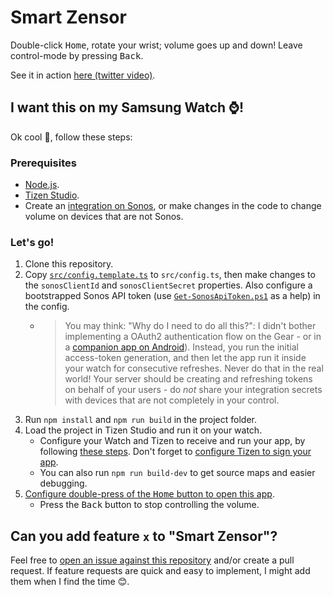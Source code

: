 # Smart Zensor

Double-click <kbd>Home</kbd>, rotate your wrist; volume goes up and down! Leave control-mode by pressing <kbd>Back</kbd>.

See it in action [here (twitter video)](https://twitter.com/AndreasHassing/status/1265571056078725125).

## I want this on my Samsung Watch ⌚!

Ok cool 🍦, follow these steps:

### Prerequisites

-   [Node.js](https://nodejs.org/).
-   [Tizen Studio](https://developer.tizen.org/development/tizen-studio/download).
-   Create an [integration on Sonos](https://integration.sonos.com/integrations), or make changes in the code to change volume on devices that are not Sonos.

### Let's go!

1. Clone this repository.
1. Copy [`src/config.template.ts`](./src/config.template.ts) to `src/config.ts`, then make changes to the `sonosClientId` and `sonosClientSecret` properties. Also configure a bootstrapped Sonos API token (use [`Get-SonosApiToken.ps1`](./tools/Get-SonosApiToken.ps1) as a help) in the config.
    - > You may think: "Why do I need to do all this?": I didn't bother implementing a OAuth2 authentication flow on the Gear - or in a [companion app on Android](https://developer.samsung.com/galaxy-watch-develop/creating-your-first-app/web-companion/setup-sdk.html)). Instead, you run the initial access-token generation, and then let the app run it inside your watch for consecutive refreshes. Never do that in the real world! Your server should be creating and refreshing tokens on behalf of your users - do _not_ share your integration secrets with devices that are not completely in your control.
1. Run `npm install` and `npm run build` in the project folder.
1. Load the project in Tizen Studio and run it on your watch.
    - Configure your Watch and Tizen to receive and run your app, by following [these steps](https://developer.samsung.com/galaxy-watch-develop/creating-your-first-app/web.html#target). Don't forget to [configure Tizen to sign your app](https://docs.tizen.org/application/tizen-studio/common-tools/certificate-registration).
    * You can also run `npm run build-dev` to get source maps and easier debugging.
1. [Configure double-press of the <kbd>Home</kbd> button to open this app](https://www.samsung.com/ca/support/mobile-devices/gear-s2-how-can-i-quickly-open-a-favorite-application-on-my-samsung-gear-s2/).
    - Press the <kbd>Back</kbd> button to stop controlling the volume.

## Can you add feature `x` to "Smart Zensor"?

Feel free to [open an issue against this repository](https://github.com/AndreasHassing/SmartZensor/issues/new) and/or create a pull request. If feature requests are quick and easy to implement, I might add them when I find the time 😊.
